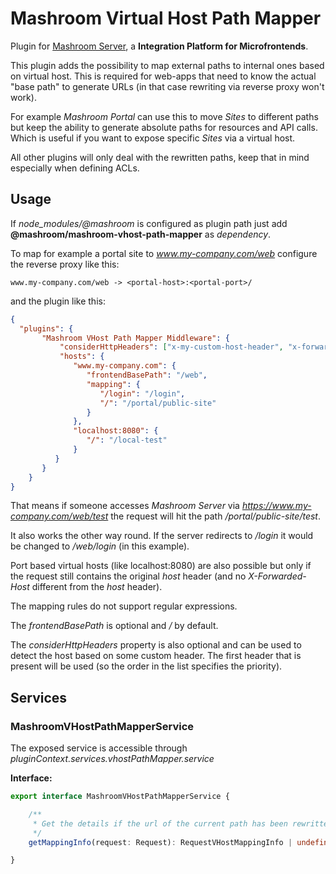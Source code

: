 
# Mashroom Virtual Host Path Mapper

Plugin for [Mashroom Server](https://www.mashroom-server.com), a **Integration Platform for Microfrontends**.

This plugin adds the possibility to map external paths to internal ones based on virtual host.
This is required for web-apps that need to know the actual "base path" to generate URLs (in that case rewriting via reverse proxy won't work).

For example *Mashroom Portal* can use this to move *Sites* to different paths but keep the ability to generate
absolute paths for resources and API calls. Which is useful if you want to expose specific *Sites* via a virtual host.

All other plugins will only deal with the rewritten paths, keep that in mind especially when defining ACLs.

## Usage

If *node_modules/@mashroom* is configured as plugin path just add **@mashroom/mashroom-vhost-path-mapper** as *dependency*.

To map for example a portal site to *www.my-company.com/web* configure the reverse proxy like this:

    www.my-company.com/web -> <portal-host>:<portal-port>/

and the plugin like this:

```json
{
  "plugins": {
       "Mashroom VHost Path Mapper Middleware": {
           "considerHttpHeaders": ["x-my-custom-host-header", "x-forwarded-host"],
           "hosts": {
              "www.my-company.com": {
                 "frontendBasePath": "/web",
                 "mapping": {
                    "/login": "/login",
                    "/": "/portal/public-site"
                 }
              },
              "localhost:8080": {
                 "/": "/local-test"
              }
          }
       }
    }
}
```

That means if someone accesses *Mashroom Server* via *https://www.my-company.com/web/test* the request will hit
the path */portal/public-site/test*.

It also works the other way round. If the server redirects to */login* it would be changed to */web/login* (in this example).

Port based virtual hosts (like localhost:8080) are also possible but only if the request still contains the original *host* header
(and no *X-Forwarded-Host* different from the *host* header).

The mapping rules do not support regular expressions.

The *frontendBasePath* is optional and */* by default.

The *considerHttpHeaders* property is also optional and can be used to detect the host based on some custom header.
The first header that is present will be used (so the order in the list specifies the priority).

## Services

### MashroomVHostPathMapperService

The exposed service is accessible through _pluginContext.services.vhostPathMapper.service_

**Interface:**

```ts
export interface MashroomVHostPathMapperService {

    /**
     * Get the details if the url of the current path has been rewritten
     */
    getMappingInfo(request: Request): RequestVHostMappingInfo | undefined;

}

```
